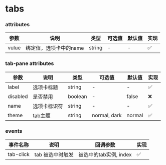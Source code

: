 # tabs

### attributes
| 参数      | 说明          | 类型      | 可选值                           | 默认值  | 实现 |
|---------- |-------------- |---------- |--------------------------------  |-------- |-------- |
| vulue | 绑定值，选项卡中的name | string | - | - | ✅ |


### tab-pane attributes
| 参数      | 说明          | 类型      | 可选值                           | 默认值  | 实现 |
|---------- |-------------- |---------- |--------------------------------  |-------- |-------- |
| label | 选项卡标题 | string | - | - | ✅ |
| disabled | 是否禁用 | boolean | - | false | ❌ |
| name | 选项卡标识符 | string | - | - | ✅ |
| theme | tab主题 | string | normal, dark | normal | ✅ |

### events
| 事件名称 | 说明 | 回调参数 | 实现 |
|---------|--------|---------|-------- |
| tab-click | tab 被选中时触发 | 被选中的tab实例, index | ✅ |
